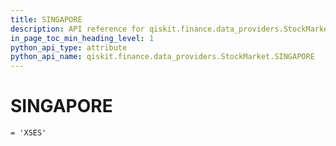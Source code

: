 ```yaml
---
title: SINGAPORE
description: API reference for qiskit.finance.data_providers.StockMarket.SINGAPORE
in_page_toc_min_heading_level: 1
python_api_type: attribute
python_api_name: qiskit.finance.data_providers.StockMarket.SINGAPORE
---
```


# SINGAPORE

<span id="qiskit.finance.data_providers.StockMarket.SINGAPORE" />

`= 'XSES'`

